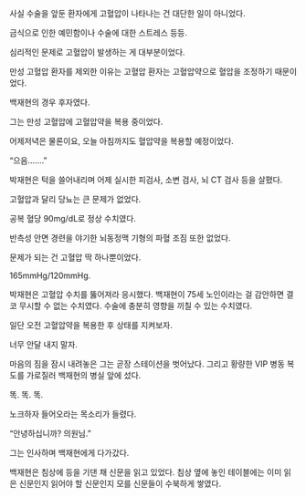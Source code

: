 사실 수술을 앞둔 환자에게 고혈압이 나타나는 건 대단한 일이 아니었다.

금식으로 인한 예민함이나 수술에 대한 스트레스 등등.

심리적인 문제로 고혈압이 발생하는 게 대부분이었다.

만성 고혈압 환자를 제외한 이유는 고혈압 환자는 고혈압약으로 혈압을 조정하기 때문이었다.

백재현의 경우 후자였다.

그는 만성 고혈압에 고혈압약을 복용 중이었다.

어제저녁은 물론이요, 오늘 아침까지도 혈압약을 복용할 예정이었다.

“으음…….”

박재현은 턱을 쓸어내리며 어제 실시한 피검사, 소변 검사, 뇌 CT 검사 등을 살폈다.

고혈압과 달리 당뇨는 큰 문제가 없었다.

공복 혈당 90mg/dL로 정상 수치였다.

반측성 안면 경련을 야기한 뇌동정맥 기형의 파혈 조짐 또한 없었다.

문제가 되는 건 고혈압 딱 하나뿐이었다.

165mmHg/120mmHg.

박재현은 고혈압 수치를 뚫어져라 응시했다. 백재현이 75세 노인이라는 걸 감안하면 결코 무시할 수 없는 수치였다. 수술에 충분히 영향을 끼칠 수 있는 수치였다.

일단 오전 고혈압약을 복용한 후 상태를 지켜보자.

너무 안달 내지 말자.

마음의 짐을 잠시 내려놓은 그는 곧장 스테이션을 벗어났다. 그리고 황량한 VIP 병동 복도를 가로질러 백재현의 병실 앞에 섰다.

똑. 똑. 똑.

노크하자 들어오라는 목소리가 들렸다.

“안녕하십니까? 의원님.”

그는 인사하며 백재현에게 다가갔다.

백재현은 침상에 등을 기댄 채 신문을 읽고 있었다. 침상 옆에 놓인 테이블에는 이미 읽은 신문인지 읽어야 할 신문인지 모를 신문들이 수북하게 쌓였다.